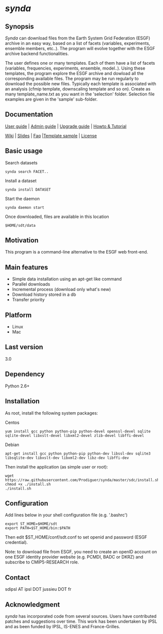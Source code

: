 # *synda*

## Synopsis

*Synda* can download files from the Earth System Grid Federation
(ESGF) archive in an easy way, based on a list of facets (variables,
experiments, ensemble members, etc..). The program will evolve together
with the ESGF archive backend functionalities.

The user defines one or many templates. Each of them have a list of
facets (variables, frequencies, experiments, ensemble, model..). Using
these templates, the program explore the ESGF archive and dowload all
the corresponding available files. The program may be run regularly to
download the possible new files. Typically each template is associated
with an analysis (cfmip template, downscaling template and so on).
Create as many template_name.txt as you want in the 'selection'
folder. Selection file examples are given in the 'sample' sub-folder. 

## Documentation

[User guide](sdt/doc/user_guide.md)                             | [Admin guide](sdt/doc/admin_guide.md) |
[Upgrade guide](sdt/doc/upgrade_guide.md)                       | [Howto & Tutorial](sdt/doc/howto_and_tutorial.md)

[Wiki](https://forge.ipsl.jussieu.fr/prodiguer/wiki/docs/synda) | [Slides](sdt/doc/synda.odp)           |
[Faq](sdt/doc/FAQ.md)                                           |[Template sample](sdt/doc/TEMPLATE)    |
[License](sdt/doc/LICENSE)

## Basic usage

Search datasets

    synda search FACET..

Install a dataset

    synda install DATASET

Start the daemon

    synda daemon start

Once downloaded, files are available in this location

    $HOME/sdt/data

## Motivation

This program is a command-line alternative to the ESGF web front-end.

## Main features

* Simple data installation using an apt-get like command
* Parallel downloads
* Incremental process (download only what's new)
* Download history stored in a db
* Transfer priority

## Platform

* Linux
* Mac

## Last version

3.0

## Dependency

Python 2.6+

## Installation

As root, install the following system packages:

Centos

    yum install gcc python python-pip python-devel openssl-devel sqlite sqlite-devel libxslt-devel libxml2-devel zlib-devel libffi-devel


Debian

    apt-get install gcc python python-pip python-dev libssl-dev sqlite3 libsqlite-dev libxslt-dev libxml2-dev libz-dev libffi-dev

Then install the application (as simple user or root):

    wget https://raw.githubusercontent.com/Prodiguer/synda/master/sdc/install.sh
    chmod +x ./install.sh
    ./install.sh

## Configuration

Add lines below in your shell configuration file (e.g. '.bashrc')

    export ST_HOME=$HOME/sdt
    export PATH=$ST_HOME/bin:$PATH

Then edit $ST_HOME/conf/sdt.conf to set openid and password (ESGF credential).

Note: to download file from ESGF, you need to create an openID account on one
ESGF identity provider website (e.g. PCMDI, BADC or DKRZ) and subscribe to
CMIP5-RESEARCH role.

## Contact

sdipsl AT ipsl DOT jussieu DOT fr

## Acknowledgment

*synda* has incorporated code from several sources. Users have contributed
patches and suggestions over time. This work has been undertaken by IPSL and
as been funded by IPSL, IS-ENES and France-Grilles.
